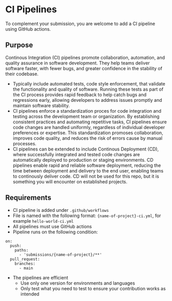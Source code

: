 # CI Pipelines

To complement your submission, you are welcome to add a CI pipeline using GitHub actions.

## Purpose

Continous Integration (CI) pipelines promote collaboration, automation, and quality assurance in software development. They help teams deliver software faster, with fewer bugs, and greater confidence in the stability of their codebase.

- Typically include automated tests, code style enforcement, that validate the functionality and quality of software. Running these tests as part of the CI process provides rapid feedback to help catch bugs and regressions early, allowing developers to address issues promptly and maintain software stability.
- CI pipelines enforce a standardization proces for code integration and testing across the development team or organization. By establishing consistent practices and automating repetitive tasks, CI pipelines ensure code changes are handled uniformly, regardless of individual developer preferences or expertise. This standardization promoses collaboration, improves code quality, and reduces the risk of errors cause by manual processes.
- CI pipelines can be extended to include Continous Deployment (CD), where successfully integrated and tested code changes are automatically deployed to production or staging environments. CD pipelines enable rapid and reliable software deployment, reducing the time between deployment and delivery to the end user, enabling teams to continously deliver code. CD will not be used for this repo, but it is something you will encounter on established projects.

## Requirements

- CI pipeline is added under `.github/workflows`
- File is named with the following format: `{name-of-project}-ci.yml`, for example `hello-world-ci.yml`
- All pipelines must use GitHub actions
- Pipeline runs on the following condition:
```
on:
  push:
    paths:
      - 'submissions/{name-of-project}/**'
  pull_request:
    branches:
      - main
```
- The pipelines are efficient
    - Use only one version for environments and languages
    - Only test what you need to test to ensure your contribution works as intended
